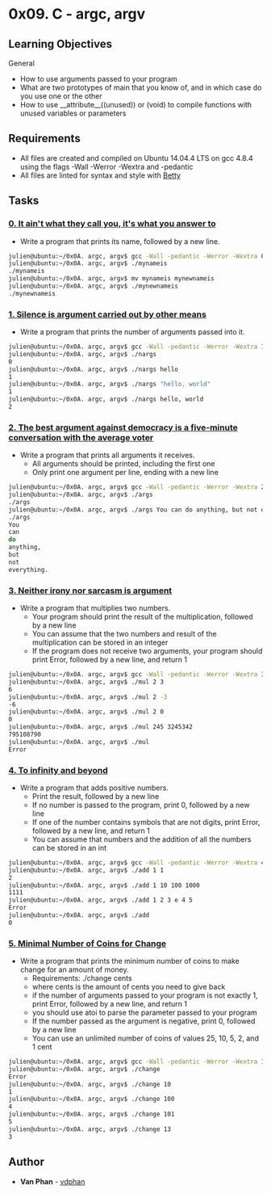 # 0x09. C - argc, argv

## Learning Objectives

General

- How to use arguments passed to your program
- What are two prototypes of main that you know of, and in which case do you use one or the other
- How to use \_\_attribute\_\_((unused)) or (void) to compile functions with unused variables or parameters

## Requirements

- All files are created and compiled on Ubuntu 14.04.4 LTS on gcc 4.8.4 using the flags -Wall -Werror -Wextra and -pedantic
- All files are linted for syntax and style with [Betty](https://github.com/holbertonschool/Betty)

## Tasks

### [0. It ain't what they call you, it's what you answer to](./0-whatsmyname.c)

- Write a program that prints its name, followed by a new line.

```sh
julien@ubuntu:~/0x0A. argc, argv$ gcc -Wall -pedantic -Werror -Wextra 0-whatsmyname.c -o mynameis
julien@ubuntu:~/0x0A. argc, argv$ ./mynameis
./mynameis
julien@ubuntu:~/0x0A. argc, argv$ mv mynameis mynewnameis
julien@ubuntu:~/0x0A. argc, argv$ ./mynewnameis
./mynewnameis
```

### [1. Silence is argument carried out by other means](./1-args.c)

- Write a program that prints the number of arguments passed into it.

```sh
julien@ubuntu:~/0x0A. argc, argv$ gcc -Wall -pedantic -Werror -Wextra 1-args.c -o nargs
julien@ubuntu:~/0x0A. argc, argv$ ./nargs
0
julien@ubuntu:~/0x0A. argc, argv$ ./nargs hello
1
julien@ubuntu:~/0x0A. argc, argv$ ./nargs "hello, world"
1
julien@ubuntu:~/0x0A. argc, argv$ ./nargs hello, world
2
```

### [2. The best argument against democracy is a five-minute conversation with the average voter](./2-args.c)

- Write a program that prints all arguments it receives.
  - All arguments should be printed, including the first one
  - Only print one argument per line, ending with a new line

```sh
julien@ubuntu:~/0x0A. argc, argv$ gcc -Wall -pedantic -Werror -Wextra 2-args.c -o args
julien@ubuntu:~/0x0A. argc, argv$ ./args
./args
julien@ubuntu:~/0x0A. argc, argv$ ./args You can do anything, but not everything.
./args
You
can
do
anything,
but
not
everything.
```

### [3. Neither irony nor sarcasm is argument](./3-mul.c)

- Write a program that multiplies two numbers.
  - Your program should print the result of the multiplication, followed by a new line
  - You can assume that the two numbers and result of the multiplication can be stored in an integer
  - If the program does not receive two arguments, your program should print Error, followed by a new line, and return 1

```sh
julien@ubuntu:~/0x0A. argc, argv$ gcc -Wall -pedantic -Werror -Wextra 3-mul.c -o mul
julien@ubuntu:~/0x0A. argc, argv$ ./mul 2 3
6
julien@ubuntu:~/0x0A. argc, argv$ ./mul 2 -3
-6
julien@ubuntu:~/0x0A. argc, argv$ ./mul 2 0
0
julien@ubuntu:~/0x0A. argc, argv$ ./mul 245 3245342
795108790
julien@ubuntu:~/0x0A. argc, argv$ ./mul
Error
```

### [4. To infinity and beyond](./4-add.c)

- Write a program that adds positive numbers.
  - Print the result, followed by a new line
  - If no number is passed to the program, print 0, followed by a new line
  - If one of the number contains symbols that are not digits, print Error, followed by a new line, and return 1
  - You can assume that numbers and the addition of all the numbers can be stored in an int

```sh
julien@ubuntu:~/0x0A. argc, argv$ gcc -Wall -pedantic -Werror -Wextra 4-add.c -o add
julien@ubuntu:~/0x0A. argc, argv$ ./add 1 1
2
julien@ubuntu:~/0x0A. argc, argv$ ./add 1 10 100 1000
1111
julien@ubuntu:~/0x0A. argc, argv$ ./add 1 2 3 e 4 5
Error
julien@ubuntu:~/0x0A. argc, argv$ ./add
0
```

### [5. Minimal Number of Coins for Change](./100-change.c)

- Write a program that prints the minimum number of coins to make change for an amount of money.
  - Requirements: ./change cents
  - where cents is the amount of cents you need to give back
  - if the number of arguments passed to your program is not exactly 1, print Error, followed by a new line, and return 1
  - you should use atoi to parse the parameter passed to your program
  - If the number passed as the argument is negative, print 0, followed by a new line
  - You can use an unlimited number of coins of values 25, 10, 5, 2, and 1 cent

```sh
julien@ubuntu:~/0x0A. argc, argv$ gcc -Wall -pedantic -Werror -Wextra 100-change.c -o change
julien@ubuntu:~/0x0A. argc, argv$ ./change
Error
julien@ubuntu:~/0x0A. argc, argv$ ./change 10
1
julien@ubuntu:~/0x0A. argc, argv$ ./change 100
4
julien@ubuntu:~/0x0A. argc, argv$ ./change 101
5
julien@ubuntu:~/0x0A. argc, argv$ ./change 13
3
```

## Author

- **Van Phan** - [vdphan](https://github.com/vdphan)
